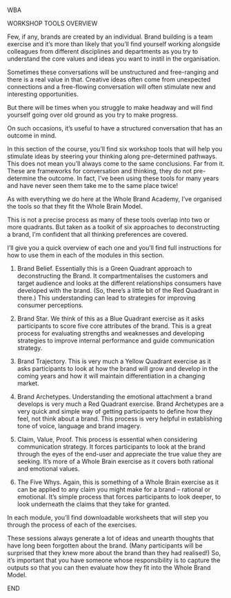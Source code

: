 WBA


WORKSHOP TOOLS OVERVIEW


Few, if any, brands are created by an individual. Brand building is a team exercise and it’s more than likely that you’ll find yourself working alongside colleagues from different disciplines and departments as you try to understand the core values and ideas you want to instil in the organisation.


Sometimes these conversations will be unstructured and free-ranging and there is a real value in that. Creative ideas often come from unexpected connections and a free-flowing conversation will often stimulate new and interesting opportunities.


But there will be times when you struggle to make headway and will find yourself going over old ground as you try to make progress.


On such occasions, it’s useful to have a structured conversation that has an outcome in mind.


In this section of the course, you’ll find six workshop tools that will help you stimulate ideas by steering your thinking along pre-determined pathways. This does not mean you’ll always come to the same conclusions. Far from it. These are frameworks for conversation and thinking, they do not pre-determine the outcome. In fact, I’ve been using these tools for many years and have never seen them take me to the same place twice!


As with everything we do here at the Whole Brand Academy, I’ve organised the tools so that they fit the Whole Brain Model.


This is not a precise process as many of these tools overlap into two or more quadrants. But taken as a toolkit of six approaches to deconstructing a brand, I’m confident that all thinking preferences are covered.


I’ll give you a quick overview of each one and you’ll find full instructions for how to use them in each of the modules in this section.


1. Brand Belief. Essentially this is a Green Quadrant approach to deconstructing the Brand. It compartmentalises the customers and target audience and looks at the different relationships consumers have developed with the brand. (So, there’s a little bit of the Red Quadrant in there.) This understanding can lead to strategies for improving consumer perceptions.


2. Brand Star. We think of this as a Blue Quadrant exercise as it asks participants to score five core attributes of the brand. This is a great process for evaluating strengths and weaknesses and developing strategies to improve internal performance and guide communication strategy.


3. Brand Trajectory. This is very much a Yellow Quadrant exercise as it asks participants to look at how the brand will grow and develop in the coming years and how it will maintain differentiation in a changing market.


4. Brand Archetypes. Understanding the emotional attachment a brand develops is very much a Red Quadrant exercise. Brand Archetypes are a very quick and simple way of getting participants to define how they feel, not think about a brand. This process is very helpful in establishing tone of voice, language and brand imagery.


5. Claim, Value, Proof. This process is essential when considering communication strategy. It forces participants to look at the brand through the eyes of the end-user and appreciate the true value they are seeking. It’s more of a Whole Brain exercise as it covers both rational and emotional values.


6. The Five Whys. Again, this is something of a Whole Brain exercise as it can be applied to any claim you might make for a brand – rational or emotional. It’s simple process that forces participants to look deeper, to look underneath the claims that they take for granted.


In each module, you’ll find downloadable worksheets that will step you through the process of each of the exercises.


These sessions always generate a lot of ideas and unearth thoughts that have long been forgotten about the brand. (Many participants will be surprised that they knew more about the brand than they had realised!) So, it’s important that you have someone whose responsibility is to capture the outputs so that you can then evaluate how they fit into the Whole Brand Model.


END

